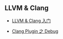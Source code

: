 ## LLVM & Clang

* [LLVM & Clang 入门](https://github.com/CYBoys/Blogs/blob/master/LLVM_Clang/LLVM%20%26%20Clang%20%E5%85%A5%E9%97%A8.md)

* [Clang Plugin 之 Debug](https://github.com/CYBoys/Blogs/blob/master/LLVM_Clang/Clang%20Plugin%20%E4%B9%8B%20Debug.md)

